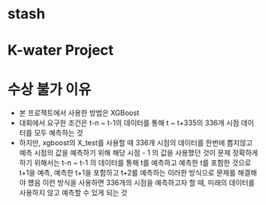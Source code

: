 # stash
# K-water Project

# 수상 불가 이유
 - 본 프로젝트에서 사용한 방법은 XGBoost
 - 대회에서 요구한 조건은 t-n ~ t-1의 데이터를 통해 t ~ t+335의 336개 시점 데이터를 모두 예측하는 것
 - 하지만, xgboost의 X_test를 사용할 때 336개 시점의 데이터를 한번에 뽑지않고 예측 시점의 값을 예측하기 위해 해당 시점 - 1 의 값을 사용했던 것이 문제
   정확하게 하기 위해서는 t-n ~ t-1 의 데이터를 통해 t를 예측하고 예측한 t를 포함한 것으로 t+1을 예측, 예측한 t+1을 포함하고 t+2를 예측하는 이러한 방식으로 문제를 해결해야 헀음
   이런 방식을 사용하면 336개의 시점을 예측하고자 할 때, 미래의 데이터를 사용하지 않고 예측할 수 있게 되는 것

